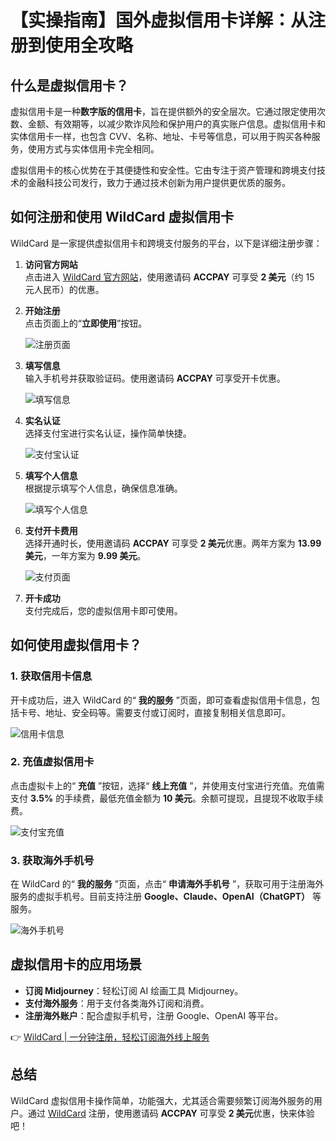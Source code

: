 # 【实操指南】国外虚拟信用卡详解：从注册到使用全攻略

## 什么是虚拟信用卡？

虚拟信用卡是一种**数字版的信用卡**，旨在提供额外的安全层次。它通过限定使用次数、金额、有效期等，以减少欺诈风险和保护用户的真实账户信息。虚拟信用卡和实体信用卡一样，也包含 CVV、名称、地址、卡号等信息，可以用于购买各种服务，使用方式与实体信用卡完全相同。

虚拟信用卡的核心优势在于其便捷性和安全性。它由专注于资产管理和跨境支付技术的金融科技公司发行，致力于通过技术创新为用户提供更优质的服务。

## 如何注册和使用 WildCard 虚拟信用卡

WildCard 是一家提供虚拟信用卡和跨境支付服务的平台，以下是详细注册步骤：

1. **访问官方网站**  
   点击进入 [WildCard 官方网站](https://bbtdd.com/WildCard)，使用邀请码 **ACCPAY** 可享受 **2 美元**（约 15 元人民币）的优惠。

2. **开始注册**  
   点击页面上的“**立即使用**”按钮。

   ![注册页面](https://bbtdd.com/img/736921533592599.webp)

3. **填写信息**  
   输入手机号并获取验证码。使用邀请码 **ACCPAY** 可享受开卡优惠。

   ![填写信息](https://bbtdd.com/img/2264772618.webp)

4. **实名认证**  
   选择支付宝进行实名认证，操作简单快捷。

   ![支付宝认证](https://bbtdd.com/img/030315876.webp)

5. **填写个人信息**  
   根据提示填写个人信息，确保信息准确。

   ![填写个人信息](https://bbtdd.com/img/2099234020.webp)

6. **支付开卡费用**  
   选择开通时长，使用邀请码 **ACCPAY** 可享受 **2 美元**优惠。两年方案为 **13.99 美元**，一年方案为 **9.99 美元**。

   ![支付页面](https://bbtdd.com/img/4094627797.webp)

7. **开卡成功**  
   支付完成后，您的虚拟信用卡即可使用。

## 如何使用虚拟信用卡？

### 1. 获取信用卡信息

开卡成功后，进入 WildCard 的“ **我的服务** ”页面，即可查看虚拟信用卡信息，包括卡号、地址、安全码等。需要支付或订阅时，直接复制相关信息即可。

![信用卡信息](https://bbtdd.com/img/4247211783051526.webp)

### 2. 充值虚拟信用卡

点击虚拟卡上的“ **充值** ”按钮，选择“ **线上充值** ”，并使用支付宝进行充值。充值需支付 **3.5%** 的手续费，最低充值金额为 **10 美元**。余额可提现，且提现不收取手续费。

![支付宝充值](https://bbtdd.com/img/0839322510097000.webp)

### 3. 获取海外手机号

在 WildCard 的“ **我的服务** ”页面，点击“ **申请海外手机号** ”，获取可用于注册海外服务的虚拟手机号。目前支持注册 **Google、Claude、OpenAI（ChatGPT）** 等服务。

![海外手机号](https://bbtdd.com/img/418680934272.webp)

## 虚拟信用卡的应用场景

- **订阅 Midjourney**：轻松订阅 AI 绘画工具 Midjourney。
- **支付海外服务**：用于支付各类海外订阅和消费。
- **注册海外账户**：配合虚拟手机号，注册 Google、OpenAI 等平台。

👉 [WildCard | 一分钟注册，轻松订阅海外线上服务](https://bbtdd.com/WildCard)

## 总结

WildCard 虚拟信用卡操作简单，功能强大，尤其适合需要频繁订阅海外服务的用户。通过 [WildCard](https://bbtdd.com/WildCard) 注册，使用邀请码 **ACCPAY** 可享受 **2 美元**优惠，快来体验吧！